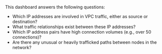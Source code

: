This dashboard answers the following questions:

- Which IP addresses are involved in VPC traffic, either as source or destination?
- What traffic relationships exist between these IP addresses?
- Which IP address pairs have high connection volumes (e.g., over 50 connections)?
- Are there any unusual or heavily trafficked paths between nodes in the network?
